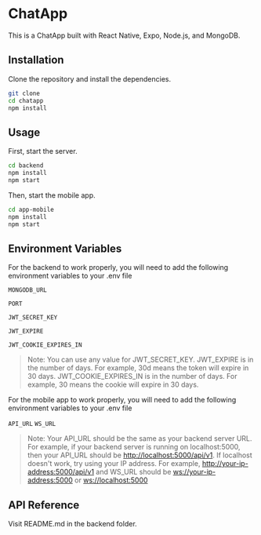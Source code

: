 # ChatApp

This is a ChatApp built with React Native, Expo, Node.js, and MongoDB.

## Installation

Clone the repository and install the dependencies.

```bash
git clone
cd chatapp
npm install
```

## Usage

First, start the server.

```bash
cd backend
npm install
npm start
```

Then, start the mobile app.

```bash
cd app-mobile
npm install
npm start
```

## Environment Variables

For the backend to work properly, you will need to add the following environment variables to your .env file

`MONGODB_URL`

`PORT`

`JWT_SECRET_KEY`

`JWT_EXPIRE`

`JWT_COOKIE_EXPIRES_IN`

<!-- format of JWT_EXPIRE is {numbOFDay}d  -->

> Note: You can use any value for JWT_SECRET_KEY. JWT_EXPIRE is in the number of days. For example, 30d means the token will expire in 30 days. JWT_COOKIE_EXPIRES_IN is in the number of days. For example, 30 means the cookie will expire in 30 days.

For the mobile app to work properly, you will need to add the following environment variables to your .env file

`API_URL`
`WS_URL`

> Note: Your API_URL should be the same as your backend server URL. For example, if your backend server is running on localhost:5000, then your API_URL should be <http://localhost:5000/api/v1>. If localhost doesn't work, try using your IP address. For example, <http://your-ip-address:5000/api/v1> and WS_URL should be <ws://your-ip-address:5000> or <ws://localhost:5000>

## API Reference

Visit README.md in the backend folder.
